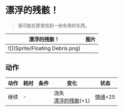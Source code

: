 # 漂浮的残骸！  
> 我可能在那里找到一些有用的东西。  
  
  漂浮的残骸！  |   图片   
 ----  |  ----:   
   |  ![](Sprite/Floating Debris.png)   
  
## 动作  
动作  |  耗时  |  条件  |  变化  |  状态  
----  |  ----  |  ----  |  ----  |  ----  
继续<br>  |  -  |    |  消失<br>[漂浮的残骸](FloatingDebris.md)(+1)<br>  |  [情绪](Morale.md)+25  
